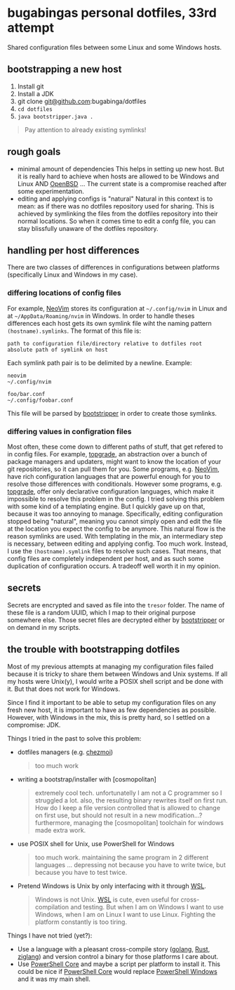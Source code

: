 # bugabingas personal dotfiles, 33rd attempt

Shared configuration files between some Linux and some Windows hosts.

## bootstrapping a new host

1. Install git
1. Install a JDK
1. git clone git@github.com:bugabinga/dotfiles
1. `cd dotfiles`
1. `java bootstripper.java .`

> Pay attention to already existing symlinks!

## rough goals

- minimal amount of dependencies
  This helps in setting up new host.
  But it is really hard to achieve when hosts are allowed to be Windows and Linux AND [OpenBSD] ...
  The current state is a compromise reached after some experimentation.
- editing and applying configs is "natural"
  Natural in this context is to mean: as if there was no dotfiles repository used for sharing.
  This is achieved by symlinking the files from the dotfiles repository into their normal locations.
  So when it comes time to edit a confg file, you can stay blissfully unaware of the dotfiles repository.

## handling per host differences

There are two classes of differences in configurations between platforms (specifically Linux and Windows in my case).

### differing locations of config files

For example, [NeoVim] stores its configuration at `~/.config/nvim` in Linux and at `~/AppData/Roaming/nvim` in Windows.
In order to handle theses differences each host gets its own symlink file wiht the naming pattern `(hostname).symlinks`.
The format of this file is:
```
path to configuration file/directory relative to dotfiles root
absolute path of symlink on host
```
Each symlink path pair is to be delimited by a newline.
Example:
```
neovim
~/.config/nvim

foo/bar.conf
~/.config/foobar.conf
```
This file will be parsed by [bootstripper] in order to create those symlinks.

### differing values in configration files

Most often, these come down to different paths of stuff, that get refered to in config files.
For example, [topgrade], an abstraction over a bunch of package managers and updaters, might want to know the location of your git repositories, so it can pull them for you.
Some programs, e.g. [NeoVim], have rich configuration languages that are powerful enough for you to resolve those differences with conditionals.
However some programs, e.g. [topgrade], offer only declarative configuration languages, which make it impossible to resolve this problem in the config.
I tried solving this problem with some kind of a templating engine.
But I quickly gave up on that, because it was too annoying to manage.
Specifically, editing configuration stopped being "natural", meaning you cannot simply open and edit the file at the location you expect the config to be anymore.
This natural flow is the reason symlinks are used.
With templating in the mix, an intermediary step is necessary, between editing and applying config.
Too much work.
Instead, I use the `(hostname).symlink` files to resolve such cases.
That means, that config files are completely independent per host, and as such some duplication of configuration occurs.
A tradeoff well worth it in my opinion.

## secrets

Secrets are encrypted and saved as file into the `tresor` folder.
The name of these file is a random UUID, which I map to their original purpose somewhere else.
Those secret files are decrypted either by [bootstripper] or on demand in my scripts.

## the trouble with bootstrapping dotfiles

Most of my previous attempts at managing my configuration files failed because it is tricky to share them between Windows and Unix systems.
If all my hosts were Unix(y), I would write a POSIX shell script and be done with it.
But that does not work for Windows.

Since I find it important to be able to setup my configuration files on any fresh new host, it is important to have as few dependencies as possible.
However, with Windows in the mix, this is pretty hard, so I settled on a compromise: JDK.

Things I tried in the past to solve this problem:

- dotfiles managers (e.g. [chezmoi])
  > too much work
- writing a bootstrap/installer with [cosmopolitan]
  > extremely cool tech. unfortunatelly I am not a C programmer so I struggled a lot.
  > also, the resulting binary rewrites itself on first run. How do I keep a file version controlled that is allowed to change on first use, but should not result in a new modification...?
  > furthermore, managing the [cosmopolitan] toolchain for windows made extra work.
- use POSIX shell for Unix, use PowerShell for Windows
  > too much work. maintaining the same program in 2 different languages ... depressing not because you have to write twice, but because you have to test twice.
- Pretend Windows is Unix by only interfacing with it through [WSL].
  > Windows is not Unix. [WSL] is cute, even useful for cross-compilation and testing. But when I am on Windows I want to use Windows, when I am on Linux I want to use Linux. Fighting the platform constantly is too tiring.

Things I have not tried (yet?):

- Use a language with a pleasant cross-compile story ([golang], [Rust], [ziglang]) and version control a binary for those platforms I care about.
- Use [PowerShell Core] and maybe a script per platform to install it. This could be nice if [PowerShell Core] would replace [PowerShell Windows] and it was my main shell.

[NeoVim]: https://neovim.io/
[topgrade]: https://github.com/r-darwish/topgrade
[bootstripper]: https://github.com/bugabinga/dotfiles/blob/trunk/bootstripper.java
[chezmoi]: https://github.com/twpayne/chezmoi
[golang]: https://golang.org/
[Rust]: https://www.rust-lang.org/
[ziglang]: https://ziglang.org/
[WSL]: https://docs.microsoft.com/en-us/windows/wsl/about
[PowerShell Core]: https://github.com/PowerShell/PowerShell
[PowerShell Windows]: https://de.wikipedia.org/wiki/PowerShell
[OpenBSD]: https://www.openbsd.org/
